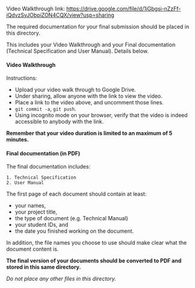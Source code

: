 Video Walkthrough link: https://drive.google.com/file/d/1iGbgsi-nZzFf-iQdvzSvJObpiZON4CQX/view?usp=sharing

The required documentation for your final submission should be placed in this directory.

This includes your Video Walkthrough and your Final documentation (Technical Specification and User Manual). Details below.

#### Video Walkthrough

Instructions:

* Upload your video walk through to Google Drive.
* Under sharing, allow anyone with the link to view the video.
* Place a link to the video above, and uncomment those lines.
* `git commit -a`, `git push`.
* Using incognito mode on your browser, verify that the video is indeed accessible to anybody with the link.

**Remember that your video duration is limited to an maximum of 5 minutes.**

#### Final documentation (in PDF) 
The final documentation includes:

    1. Technical Specification
    2. User Manual


The first page of each document should contain at least:

* your names,
* your project title,
* the type of document (e.g. Technical Manual)
* your student IDs, and
* the date you finished working on the document.

In addition, the file names you choose to use should make clear what the document content is.

**The final version of your documents should be converted to PDF and stored in this same directory.**

_Do not place any other files in this directory._
